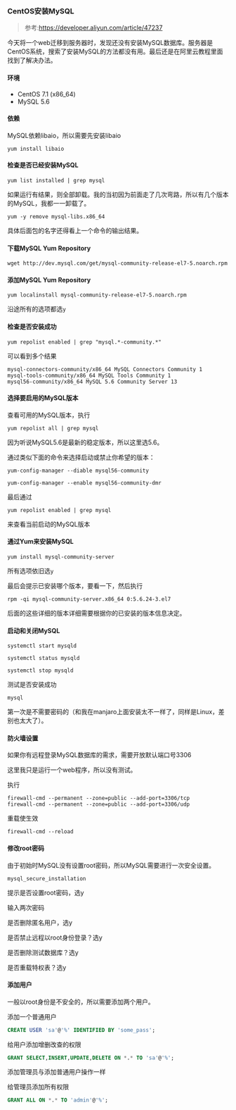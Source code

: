 ### **CentOS安装MySQL**

> 参考:https://developer.aliyun.com/article/47237

今天将一个web迁移到服务器时，发现还没有安装MySQL数据库。服务器是CentOS系统，搜索了安装MySQL的方法都没有用。最后还是在阿里云教程里面找到了解决办法。

#### 环境

* CentOS 7.1 (x86_64)
* MySQL 5.6

#### **依赖**

MySQL依赖libaio，所以需要先安装libaio

`yum install libaio`

#### **检查是否已经安装MySQL**

`yum list installed | grep mysql`

如果运行有结果，则全部卸载。我的当初因为前面走了几次弯路，所以有几个版本的MySQL，我都一一卸载了。

`yum -y remove mysql-libs.x86_64`

具体后面包的名字还得看上一个命令的输出结果。

#### **下载MySQL Yum Repository**

`wget http://dev.mysql.com/get/mysql-community-release-el7-5.noarch.rpm`

#### **添加MySQL Yum Repository**

`yum localinstall mysql-community-release-el7-5.noarch.rpm `

沿途所有的选项都选`y`

#### **检查是否安装成功**

`yum repolist enabled | grep "mysql.*-community.*"`

可以看到多个结果

```
mysql-connectors-community/x86_64 MySQL Connectors Community 1
mysql-tools-community/x86_64 MySQL Tools Community 1
mysql56-community/x86_64 MySQL 5.6 Community Server 13 
```

#### **选择要启用的MySQL版本**

查看可用的MySQL版本，执行

`yum repolist all | grep mysql`

因为听说MySQL5.6是最新的稳定版本，所以这里选5.6。

通过类似下面的命令来选择启动或禁止你希望的版本：

`yum-config-manager --diable mysql56-community`

`yum-config-manager --enable mysql56-community-dmr`

最后通过

`yum repolist enabled | grep mysql`

来查看当前启动的MySQL版本

#### **通过Yum来安装MySQL**

`yum install mysql-community-server`

所有选项依旧选`y`

最后会提示已安装哪个版本，要看一下，然后执行

`rpm -qi mysql-community-server.x86_64 0:5.6.24-3.el7`

后面的这些详细的版本详细需要根据你的已安装的版本信息决定。

#### **启动和关闭MySQL**

`systemctl start mysqld`

`systemctl status mysqld`

`systemctl stop mysqld`

测试是否安装成功

`mysql`

第一次是不需要密码的（和我在manjaro上面安装太不一样了，同样是Linux，差别也太大了）。

#### **防火墙设置**

如果你有远程登录MySQL数据库的需求，需要开放默认端口号3306

这里我只是运行一个web程序，所以没有测试。

执行

```
firewall-cmd --permanent --zone=public --add-port=3306/tcp
firewall-cmd --permanent --zone=public --add-port=3306/udp 
```

重载使生效

`firewall-cmd --reload`

#### **修改root密码**

由于初始时MySQL没有设置root密码，所以MySQL需要进行一次安全设置。

`mysql_secure_installation`

提示是否设置root密码，选y

输入两次密码

是否删除匿名用户，选y

是否禁止远程以root身份登录？选y

是否删除测试数据库？选y

是否重载特权表？选y

#### **添加用户**

一般以root身份是不安全的，所以需要添加两个用户。

添加一个普通用户

```sql
CREATE USER 'sa'@'%' IDENTIFIED BY 'some_pass';
```

给用户添加增删改查的权限

```sql
GRANT SELECT,INSERT,UPDATE,DELETE ON *.* TO 'sa'@'%';
```

添加管理员与添加普通用户操作一样

给管理员添加所有权限

```sql
GRANT ALL ON *.* TO 'admin'@'%';
```



